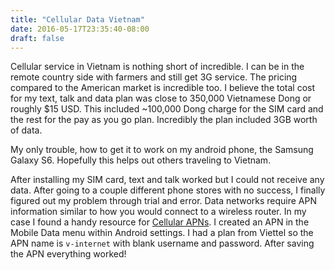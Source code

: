 ```yaml
---
title: "Cellular Data Vietnam"
date: 2016-05-17T23:35:40-08:00
draft: false
---
```


Cellular service in Vietnam is nothing short of incredible. I can be in the remote country side with farmers and still get 3G service. The pricing compared to the American market is incredible too. I believe the total cost for my text, talk and data plan was close to 350,000 Vietnamese Dong or roughly $15 USD. This included ~100,000 Dong charge for the SIM card and the rest for the pay as you go plan. Incredibly the plan included 3GB worth of data. 

My only trouble, how to get it to work on my android phone, the Samsung Galaxy S6. Hopefully this helps out others traveling to Vietnam. 

After installing my SIM card, text and talk worked but I could not receive any data. After going to a couple different phone stores with no success, I finally figured out my problem through trial and error. Data networks require APN information similar to how you would connect to a wireless router. In my case I found a handy resource for [Cellular APNs](http://wiki.apnchanger.org/Vietnam). I created an APN in the Mobile Data menu within Android settings. I had a plan from Viettel so the APN name is `v-internet` with blank username and password. After saving the APN everything worked!

